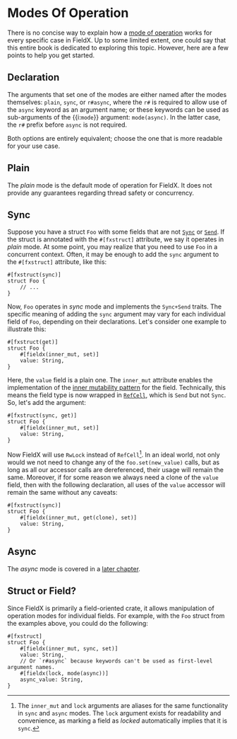 # Modes Of Operation

There is no concise way to explain how a [mode of operation](./terminology.md#modes-of-operation) works for every specific case in FieldX. Up to some limited extent, one could say that this entire book is dedicated to exploring this topic. However, here are a few points to help you get started.

## Declaration

The arguments that set one of the modes are either named after the modes themselves: `plain`, `sync`, or `r#async`, where the `r#` is required to allow use of the `async` keyword as an argument name; or these keywords can be used as sub-arguments of the {{i:`mode`}} argument: `mode(async)`. In the latter case, the `r#` prefix before `async` is not required.

Both options are entirely equivalent; choose the one that is more readable for your use case.

## Plain

The _plain_ mode is the default mode of operation for FieldX. It does not provide any guarantees regarding thread safety or concurrency.

## Sync

Suppose you have a struct `Foo` with some fields that are not [`Sync`](https://doc.rust-lang.org/std/marker/trait.Sync.html) or [`Send`](https://doc.rust-lang.org/std/marker/trait.Send.html). If the struct is annotated with the `#[fxstruct]` attribute, we say it operates in _plain_ mode. At some point, you may realize that you need to use `Foo` in a concurrent context. Often, it may be enough to add the `sync` argument to the `#[fxstruct]` attribute, like this:

```rust,ignore
#[fxstruct(sync)]
struct Foo {
    // ...
}
```

Now, `Foo` operates in _sync_ mode and implements the `Sync+Send` traits. The specific meaning of adding the `sync` argument may vary for each individual field of `Foo`, depending on their declarations. Let's consider one example to illustrate this:

```rust,ignore
#[fxstruct(get)]
struct Foo {
    #[fieldx(inner_mut, set)]
    value: String,
}
```

Here, the `value` field is a plain one. The `inner_mut` attribute enables the implementation of the [inner mutability pattern](https://docs.rs/fieldx/latest/fieldx/attr.fxstruct.html#inner_mut-1) for the field. Technically, this means the field type is now wrapped in [`RefCell`](https://doc.rust-lang.org/std/cell/struct.RefCell.html), which is `Send` but not `Sync`. So, let's add the argument:

```rust,ignore
#[fxstruct(sync, get)]
struct Foo {
    #[fieldx(inner_mut, set)]
    value: String,
}
```

Now FieldX will use `RwLock` instead of `RefCell`[^inner_mut_vs_lock]. In an ideal world, not only would we not need to change any of the `foo.set(new_value)` calls, but as long as all our accessor calls are dereferenced, their usage will remain the same. Moreover, if for some reason we always need a clone of the `value` field, then with the following declaration, all uses of the `value` accessor will remain the same without any caveats:

```rust,ignore
#[fxstruct(sync)]
struct Foo {
    #[fieldx(inner_mut, get(clone), set)]
    value: String,
}
```

[^inner_mut_vs_lock]: The `inner_mut` and `lock` arguments are aliases for the same functionality in `sync` and `async` modes. The `lock` argument exists for readability and convenience, as marking a field as _locked_ automatically implies that it is `sync`.

## Async

The _async_ mode is covered in a [later chapter](./mode_async.md).

## Struct or Field?

Since FieldX is primarily a field-oriented crate, it allows manipulation of operation modes for individual fields. For example, with the `Foo` struct from the examples above, you could do the following:

```rust,ignore
#[fxstruct]
struct Foo {
    #[fieldx(inner_mut, sync, set)]
    value: String,
    // Or `r#async` because keywords can't be used as first-level argument names.
    #[fieldx(lock, mode(async))]
    async_value: String,
}
```
